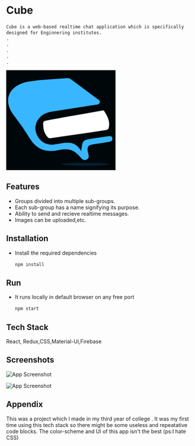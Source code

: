 
# Cube


    Cube is a web-based realtime chat application which is specifically designed for Enginnering institutes.
    .
    .
    .
    .
    .

![Logo](https://github.com/Kunj-Pate1/Cube/blob/main/src/img/L2.png)


## Features

- Groups divided into multiple sub-groups.
- Each sub-group has a name signifying its purpose.
- Ability to send and recieve realtime messages. 
- Images can be uploaded,etc.


## Installation

- Install the required dependencies

    ```bash
  npm install 
    ```
## Run 

- It runs locally in default browser on any free port

    ```bash
    npm start
    ```
    
    
## Tech Stack

React, Redux,CSS,Material-Ui,Firebase




## Screenshots

![App Screenshot](https://via.placeholder.com/468x300?text=App+Screenshot+Here) 

![App Screenshot](https://via.placeholder.com/468x300?text=App+Screenshot+Here)


## Appendix

This was a project which I made in my third year of college . It was my first time using this tech stack so there might be some useless and repeatative code blocks.
The color-scheme and UI of this app isn't the best (ps:I hate CSS)

